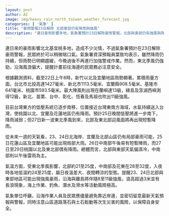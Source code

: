 ```yaml
---
layout: post
author: AI
image: img/heavy_rain_north_taiwan_weather_forecast.jpg
categories: [ '氣象' ]
title: "豪雨警報23日解除 北部東部仍有降雨與強風"  
description: "連日豪雨影響多地，氣象署預計23日解除豪雨警報，北部與東部仍有強風與降雨，低壓系統南移，27日再迎東北季風，沿海風浪及山區次生災害風險高，民眾需注意安全。"  "
---
```

連日來的豪雨影響北北基宜桃多地，造成不少災情，不過氣象署預計在23日解除豪雨警報，民眾終於可以稍微喘口氣。氣象署資深預報員葉致均表示，雖然降雨仍持續，但雨勢已明顯趨緩，今晚過後不再進行加強警戒作業。然而，東北季風仍強勁，沿海風浪偏大，提醒計畫前往海邊的民眾務必注意安全。  

根據觀測資料，截至22日上午8時，新竹以北及宜蘭地區雨勢顯著。累積雨量方面，台北市北投高達1427毫米、新北市1113.5毫米、宜蘭縣908.5毫米、基隆市641毫米、桃園市593.5毫米。最大陣風則出現在蘭嶼達13級，綠島及澎湖西嶼測得12級，新北、苗栗、台中、彰化、恆春及馬祖也吹出11級強風。  

目前台灣東方的低壓系統已逐步南移，位置接近台灣東南方海域，水氣持續送入台灣，使桃園以北、宜蘭及花蓮地區仍有降雨。預計25日晚間低壓將進一步南下，降雨減弱；但27日新一波東北季風到來，北部及東北部迎風面將再出現短暫降雨。  

從未來一週的天氣看，23、24日北海岸、宜蘭及北部山區仍有局部豪雨可能，25日花蓮山區及宜蘭地區可能出現局部大雨。26日中南部午後易有短暫陣雨，而27日至29日桃園以北及東北部偶有降雨。總體而言，北部與東部天氣偏濕冷，中南部則以午後雷雨為主。  

氣溫方面，受東北季風影響，北部約21至25度，中南部及花東在28至32度，入夜時各地低溫約24至25度，屬日夜溫差大、夜間轉涼的型態。提醒23、24日北部與東部地區可能出現強風豪雨，沿海與離島將伴隨8至11級強風，浪高超過3米並有長浪現象，海上作業、釣魚、潛水及滑水等活動風險極高。  

氣象單位呼籲，沿海作業人員及民眾應儘量避免靠近岸邊，並密切留意最新天氣預報與警報，同時注意山區道路落石與土石鬆動等次生災害的風險，以保障自身安全。